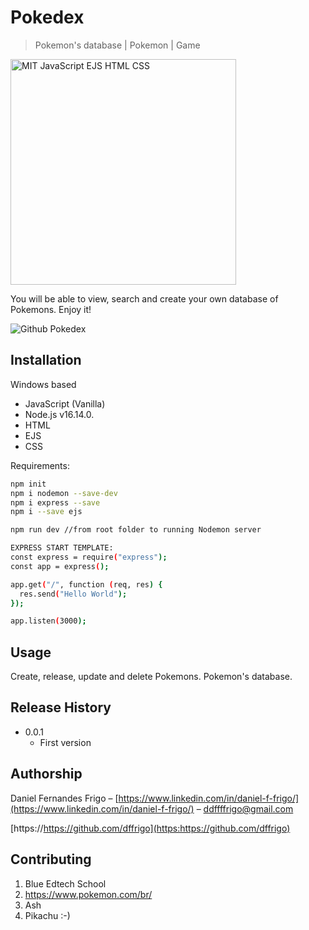 # Pokedex
> Pokemon's database  | Pokemon | Game


<img width="361" alt="MIT JavaScript EJS HTML CSS" src="https://user-images.githubusercontent.com/102762000/170799710-524148ec-5387-403a-8128-1ad481eda2df.png">


You will be able to view, search and create your own database of Pokemons. Enjoy it!


![Github Pokedex](https://user-images.githubusercontent.com/102762000/170799721-9aaf4321-10bf-405a-806f-e784aad5af5d.png)


## Installation

Windows based
- JavaScript (Vanilla)
- Node.js v16.14.0.
- HTML
- EJS
- CSS

Requirements:
```sh
npm init
npm i nodemon --save-dev
npm i express --save
npm i --save ejs

npm run dev //from root folder to running Nodemon server

EXPRESS START TEMPLATE:
const express = require("express");
const app = express();

app.get("/", function (req, res) {
  res.send("Hello World");
});

app.listen(3000);

```


## Usage

Create, release, update and delete Pokemons.
Pokemon's database.


## Release History

* 0.0.1
    * First version


## Authorship

Daniel Fernandes Frigo – [https://www.linkedin.com/in/daniel-f-frigo/](https://www.linkedin.com/in/daniel-f-frigo/) – ddffffrigo@gmail.com

[https://https://github.com/dffrigo](https:https://github.com/dffrigo)


## Contributing

1. Blue Edtech School
2. https://www.pokemon.com/br/
3. Ash
4. Pikachu
:-)


<!-- Markdown link & img dfn's -->
